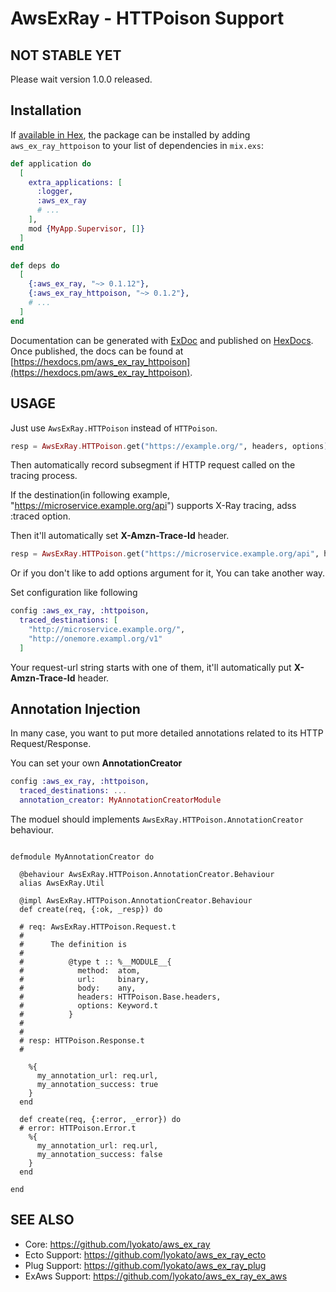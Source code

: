 # AwsExRay - HTTPoison Support

## NOT STABLE YET

Please wait version 1.0.0 released.

## Installation

If [available in Hex](https://hex.pm/docs/publish), the package can be installed
by adding `aws_ex_ray_httpoison` to your list of dependencies in `mix.exs`:

```elixir
def application do
  [
    extra_applications: [
      :logger,
      :aws_ex_ray
      # ...
    ],
    mod {MyApp.Supervisor, []}
  ]
end

def deps do
  [
    {:aws_ex_ray, "~> 0.1.12"},
    {:aws_ex_ray_httpoison, "~> 0.1.2"},
    # ...
  ]
end
```

Documentation can be generated with [ExDoc](https://github.com/elixir-lang/ex_doc)
and published on [HexDocs](https://hexdocs.pm). Once published, the docs can
be found at [https://hexdocs.pm/aws_ex_ray_httpoison](https://hexdocs.pm/aws_ex_ray_httpoison).

## USAGE

Just use `AwsExRay.HTTPoison` instead of `HTTPoison`.

```elixir
resp = AwsExRay.HTTPoison.get("https://example.org/", headers, options)
```

Then automatically record subsegment if HTTP request called on the tracing process.


If the destination(in following example, "https://microservice.example.org/api") supports
X-Ray tracing, adss :traced option.

Then it'll automatically set **X-Amzn-Trace-Id** header.

```elixir
resp = AwsExRay.HTTPoison.get("https://microservice.example.org/api", headers, [traced: true])
```

Or if you don't like to add options argument for it,
You can take another way.

Set configuration like following

```elixir
config :aws_ex_ray, :httpoison,
  traced_destinations: [
    "http://microservice.example.org/",
    "http://onemore.exampl.org/v1"
  ]
```

Your request-url string starts with one of them, it'll automatically
put **X-Amzn-Trace-Id** header.

## Annotation Injection

In many case, you want to put more detailed annotations
related to its HTTP Request/Response.

You can set your own **AnnotationCreator**

```elixir
config :aws_ex_ray, :httpoison,
  traced_destinations: ...
  annotation_creator: MyAnnotationCreatorModule
```

The moduel should implements `AwsExRay.HTTPoison.AnnotationCreator` behaviour.

```example

defmodule MyAnnotationCreator do

  @behaviour AwsExRay.HTTPoison.AnnotationCreator.Behaviour
  alias AwsExRay.Util

  @impl AwsExRay.HTTPoison.AnnotationCreator.Behaviour
  def create(req, {:ok, _resp}) do

  # req: AwsExRay.HTTPoison.Request.t
  #
  #      The definition is
  #
  #          @type t :: %__MODULE__{
  #            method:  atom,
  #            url:     binary,
  #            body:    any,
  #            headers: HTTPoison.Base.headers,
  #            options: Keyword.t
  #          }
  #
  #
  # resp: HTTPoison.Response.t
  #

    %{
      my_annotation_url: req.url,
      my_annotation_success: true
    }
  end

  def create(req, {:error, _error}) do
  # error: HTTPoison.Error.t
    %{
      my_annotation_url: req.url,
      my_annotation_success: false
    }
  end

end
```

## SEE ALSO

- Core: https://github.com/lyokato/aws_ex_ray
- Ecto Support: https://github.com/lyokato/aws_ex_ray_ecto
- Plug Support: https://github.com/lyokato/aws_ex_ray_plug
- ExAws Support: https://github.com/lyokato/aws_ex_ray_ex_aws


